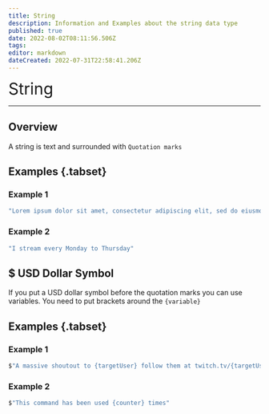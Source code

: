```yaml
---
title: String
description: Information and Examples about the string data type
published: true
date: 2022-08-02T08:11:56.506Z
tags: 
editor: markdown
dateCreated: 2022-07-31T22:58:41.206Z
---
```


 <font size="+3" class="mdi mdi-format-quote-open primary--text"> String</font>

---

## Overview

A string is text and surrounded with `Quotation marks`

## Examples {.tabset}
### Example 1
```csharp
"Lorem ipsum dolor sit amet, consectetur adipiscing elit, sed do eiusmod tempor incididunt ut labore et dolore magna aliqua."
```
### Example 2
```csharp
"I stream every Monday to Thursday"
```

## $ USD Dollar Symbol

If you put a USD dollar symbol before the quotation marks you can use variables. You need to put brackets around the `{variable}`

## Examples {.tabset}
### Example 1
```csharp
$"A massive shoutout to {targetUser} follow them at twitch.tv/{targetUserName} they we're last playing {game}"
```
### Example 2
```csharp
$"This command has been used {counter} times"
```